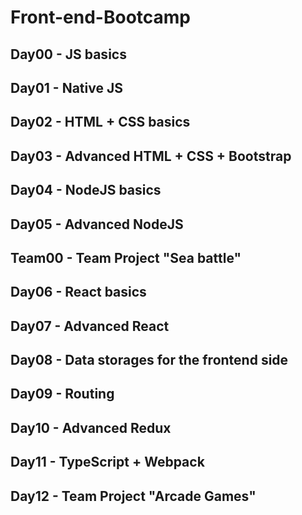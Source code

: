 # Front-end-Bootcamp
## Day00 - JS basics
## Day01 - Native JS
## Day02 - HTML + CSS basics
## Day03 - Advanced HTML + CSS + Bootstrap
## Day04 - NodeJS basics
## Day05 - Advanced NodeJS
## Team00 - Team Project "Sea battle"
## Day06 - React basics
## Day07 - Advanced React
## Day08 - Data storages for the frontend side
## Day09 - Routing
## Day10 - Advanced Redux
## Day11 - TypeScript + Webpack
## Day12 - Team Project "Arcade Games"
